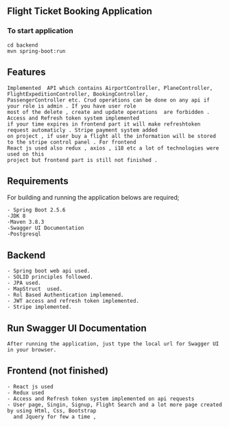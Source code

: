 ## Flight Ticket Booking Application

### To start application 

```
cd backend
mvn spring-boot:run
```

## Features
```
Implemented  API which contains AirportController, PlaneController, FlightExpeditionController, BookingController, 
PassengerController etc. Crud operations can be done on any api if your role is admin . If you have user role 
most of the delete , create and update operations  are forbidden . Access and Refresh token system implemented 
if your time expires in frontend part it will make refreshtoken request automaticly . Stripe payment system added 
on project , if user buy a flight all the information will be stored to the stripe control panel . For frontend 
React js used also redux , axios , i18 etc a lot of technologies were used on this 
project but frontend part is still not finished .
```
## Requirements
For building and running the application belows are required;
```
- Spring Boot 2.5.6
-JDK 8 
-Maven 3.8.3
-Swagger UI Documentation
-Postgresql
```

## Backend 
```
- Spring boot web api used.
- SOLID principles followed.
- JPA used.
- MapStruct  used.
- Rol Based Authentication implemened.
- JWT access and refresh token implemented.
- Stripe implemented.
```
## Run Swagger UI Documentation
```After running the application, just type the local url for Swagger UI in your browser.```

## Frontend (not finished)
```
- React js used
- Redux used 
- Access and Refresh token system implemented on api requests 
- User page, Singin, Signup, Flight Search and a lot more page created by using Html, Css, Bootstrap
  and Jquery for few a time ,
```
